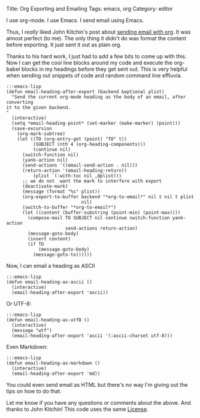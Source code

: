 Title: Org Exporting and Emailing
Tags: emacs, org
Category: editor

I use org-mode. I use Emacs. I send email using Emacs.

Thus, I *really* liked John Kitchin's post about
[sending email with org](http://kitchingroup.cheme.cmu.edu/blog/2014/06/08/Better-integration-of-org-mode-and-email/).
It was almost perfect (to me). The only thing it didn't do was format the
content before exporting. It just sent it out as plain org.

Thanks to his hard work, I just had to add a few bits to come up with this.
Now I can get the cool line blocks around my code and execute the org-babel blocks
in my headings before they get sent out. This is very helpful when sending out
snippets of code and random command line effluvia.

    :::emacs-lisp
    (defun email-heading-after-export (backend &optional plist)
      "Send the current org-mode heading as the body of an email, after converting
    it to the given backend.
    "
      (interactive)
      (setq *email-heading-point* (set-marker (make-marker) (point)))
      (save-excursion
        (org-mark-subtree)
        (let ((TO (org-entry-get (point) "TO" t))
              (SUBJECT (nth 4 (org-heading-components)))
              (continue nil)
    	  (switch-function nil)
    	  (yank-action nil)
    	  (send-actions '((email-send-action . nil)))
    	  (return-action '(email-heading-return))
              (plist `(:with-toc nil ,@plist)))
          ;; we do not  want the mark to interfere with export
          (deactivate-mark)
          (message (format "%s" plist))
          (org-export-to-buffer backend "*org-to-email*" nil t nil t plist
                                nil)
          (switch-to-buffer "*org-to-email*")
          (let ((content (buffer-substring (point-min) (point-max))))
            (compose-mail TO SUBJECT nil continue switch-function yank-action
                          send-actions return-action)
            (message-goto-body)
            (insert content)
            (if TO
                (message-goto-body)
              (message-goto-to))))))


Now, I can email a heading as ASCII

    :::emacs-lisp
    (defun email-heading-as-ascii ()
      (interactive)
      (email-heading-after-export 'ascii))

Or UTF-8:

    :::emacs-lisp
    (defun email-heading-as-utf8 ()
      (interactive)
      (message "wtf")
      (email-heading-after-export 'ascii '(:ascii-charset utf-8)))

Even Markdown:

    :::emacs-lisp
    (defun email-heading-as-markdown ()
      (interactive)
      (email-heading-after-export 'md))

You could even send email as HTML but there's no way I'm giving out the tips
on how to do that.

Let me know if you have any questions or comments about the above. And thanks
to John Kitchin! This code uses the same
[License](https://creativecommons.org/licenses/by-sa/4.0/deed.en_US).
